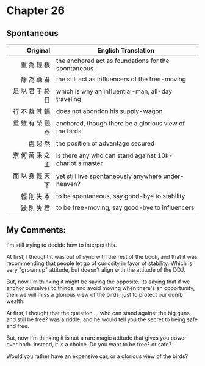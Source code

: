 # Chapter 26
## Spontaneous

| Original | English Translation |
| -: | -- |
| 重 為 輕 根 | the anchored act as foundations for the spontaneous |
| 靜 為 躁 君 | the still act as influencers of the free-moving |
| 是 以 君 子 終 日 | which is why an influential-man, all-day traveling |
| 行 不 離 其 輜 | does not abondon his supply-wagon |
| 重 雖 有 榮 觀 燕 | anchored, though there be a glorious view of the birds |
| 處 超 然 | the position of advantage secured |
| 奈 何 萬 乘 之 主 | is there any who can stand against 10k-chariot's master |
| 而 以 身 輕 天 下 | yet still live spontaneously anywhere under-heaven? |
| 輕 則 失 本 | to be spontaneous, say good-bye to stability |
| 躁 則 失 君 | to be free-moving, say good-bye to influencers |


## My Comments:
I'm still trying to decide how to interpet this.

At first, I thought it was out of sync with the rest of the book,
and that it was recommending that people let go of curiosity in favor of stability.
Which is very "grown up" attitude, but doesn't align with the attitude of the DDJ. 

But, now I'm thinking it might be saying the opposite.
Its saying that if we anchor ourselves to things,
and avoid moving when there's an opportunity,
then we will miss a glorious view of the birds,
just to protect our dumb wealth.

At first, I thought that the question ... who can stand against the big guns, and still be free?
was a riddle, and he would tell you the secret to being safe and free.

But, now I'm thinking it is not a rare magic attitude that gives you power over both.
Instead, it is a choice.  Do you want to be free? or safe?

Would you rather have an expensive car, or a glorious view of the birds?
